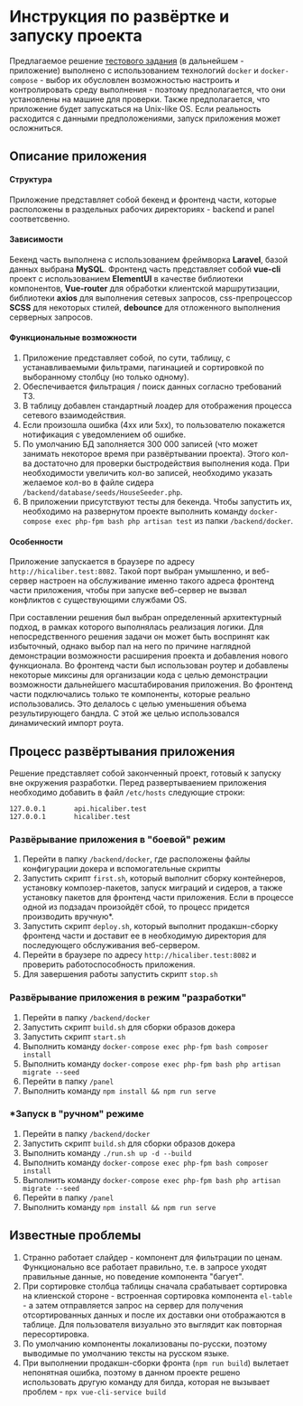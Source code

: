# Инструкция по развёртке и запуску проекта

Предлагаемое решение [тестового задания](https://drive.google.com/drive/folders/181TZlWWmvUZh2CT4pBpoeaVmccuJT-qI?usp=sharing) (в дальнейшем - приложение) выполнено с использованием технологий `docker` и `docker-compose` - выбор их обусловлен возможностью настроить и контролировать среду выполнения - поэтому предполагается, что они установлены на машине для проверки. Также предполагается, что приложение будет запускаться на Unix-like OS. Если реальность расходится с данными предположениями, запуск приложения может осложниться.

## Описание приложения
#### Структура
Приложение представляет собой бекенд и фронтенд части, которые расположены в раздельных рабочих директориях - backend и panel соответсвенно. 
#### Зависимости
Бекенд часть выполнена с использованием фреймворка **Laravel**, базой данных выбрана **MySQL**. Фронтенд часть представляет собой **vue-cli** проект с использованием **ElementUI** в качестве библиотеки компонентов, **Vue-router** для обработки клиентской маршрутизации, библиотеки **axios** для выполнения сетевых запросов, css-препроцессор **SCSS** для некоторых стилей, **debounce** для отложенного выполнения серверных запросов.
#### Функциональные возможности
1. Приложение представляет собой, по сути, таблицу, с устанавливаемыми фильтрами, пагинацией и сортировкой по выборанному столбцу (но только одному).
2. Обеспечивается фильтрация / поиск данных согласно требований ТЗ.
3. В таблицу добавлен стандартный лоадер для отображения процесса сетевого взаимодействия.
4. Если произошла ошибка (4хх или 5хх), то пользователю покажется нотификация с уведомлением об ошибке.
3. По умолчанию БД заполняется 300 000 записей (что может занимать некоторое время при развёртывании проекта). Этого кол-ва достаточно для проверки быстродействия выполнения кода. При необходимости увеличить кол-во записей, необходимо указать желаемое кол-во в файле сидера `/backend/database/seeds/HouseSeeder.php`.
4. В приложении присутствуют тесты для бекенда. Чтобы запустить их, необходимо на развернутом проекте выполнить команду `docker-compose exec php-fpm bash php artisan test` из папки `/backend/docker`.

#### Особенности
Приложение запускается в браузере по адресу `http://hicaliber.test:8082`. Такой порт выбран умышленно, и веб-сервер настроен на обслуживание именно такого адреса фронтенд части приложения, чтобы при запуске веб-сервер не вызвал конфликтов с существующими службами OS.

При составлении решения был выбран определенный архитектурный подход, в рамках которого выполнялась реализация логики. Для непосредственного решения задачи он может быть воспринят как избыточный, однако выбор пал на него по причине наглядной демонстрации возможности расширения проекта и добавления нового функционала. Во фронтенд части был использован роутер и добавлены некоторые миксины для организации кода с целью демонстрации возможности дальнейшего масштабирования приложения. Во фронтенд части подключались только те компоненты, которые реально использовались. Это делалось с целью уменьшения объема результирующего бандла. С этой же целью использовался динамический импорт роута.

## Процесс развёртывания приложения
Решение представляет собой законченный проект, готовый к запуску вне окружения разработки. Перед развертываением приложения необходимо добавить в файл `/etc/hosts` следующие строки:
```
127.0.0.1       api.hicaliber.test
127.0.0.1       hicaliber.test
```

### Развёрывание приложения в "боевой" режим
1. Перейти в папку `/backend/docker`, где расположены файлы конфигурации докера и вспомогательные скрипты
2. Запустить скрипт `first.sh`, который выполнит сборку контейнеров, установку композер-пакетов, запуск миграций и сидеров, а также установку пакетов для фронтенд части приложения. Если в процессе одной из подзадач произойдёт сбой, то процесс придется производить вручную*.
3. Запустить скрипт `deploy.sh`, который выполнит продакшн-сборку фронтенд части и доставит ее в необходимую директория для последующего обслуживания веб-сервером.
4. Перейти в браузере по адресу `http://hicaliber.test:8082` и проверить работоспособность приложения.
5. Для завершения работы запустить скрипт `stop.sh`

### Развёрывание приложения в режим "разработки"

1. Перейти в папку `/backend/docker`
2. Запустить скрипт `build.sh` для сборки образов докера
2. Запустить скрипт `start.sh`
3. Выполнить команду `docker-compose exec php-fpm bash composer install`
4. Выполнить команду `docker-compose exec php-fpm bash php artisan migrate --seed`
5. Перейти в папку `/panel`
6. Выполнить команду `npm install && npm run serve`

### *Запуск в "ручном" режиме
1. Перейти в папку `/backend/docker`
2. Запустить скрипт `build.sh` для сборки образов докера
3. Выполнить команду `./run.sh up -d --build`
4. Выполнить команду `docker-compose exec php-fpm bash composer install`
5. Выполнить команду `docker-compose exec php-fpm bash php artisan migrate --seed`
6. Перейти в папку `/panel`
7. Выполнить команду `npm install && npm run serve`

## Известные проблемы
1. Странно работает слайдер - компонент для фильтрации по ценам. Функционально все работает правильно, т.е. в запросе уходят правильные данные, но поведение компонента "багует".
2. При сортировке столбца таблицы сначала срабатывает сортировка на клиенской стороне - встроенная сортировка компонента `el-table` - а затем отправляется запрос на сервер для получения отсортированных данных и после их доставки они отображаются в таблице. Для пользователя визуально это выглядит как повторная пересортировка.
3. По умолчанию компоненты локализованы по-русски, поэтому выводимые по умолчанию тексты на русском языке.
4. При выполнении продакшн-сборки фронта (`npm run build`) вылетает непонятная ошибка, поэтому в данном проекте решено использовать другую команду для билда, которая не вызывает проблем - `npx vue-cli-service build`
